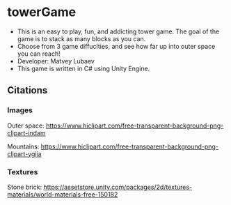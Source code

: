 # towerGame
- This is an easy to play, fun, and addicting tower game. The goal of the game is to stack as many blocks as you can.
- Choose from 3 game diffuclties, and see how far up into outer space you can reach!
- Developer: Matvey Lubaev
- This game is written in C# using Unity Engine.

## Citations

### Images
Outer space: 
https://www.hiclipart.com/free-transparent-background-png-clipart-indam

Mountains:
https://www.hiclipart.com/free-transparent-background-png-clipart-ygiia

### Textures
Stone brick:
https://assetstore.unity.com/packages/2d/textures-materials/world-materials-free-150182